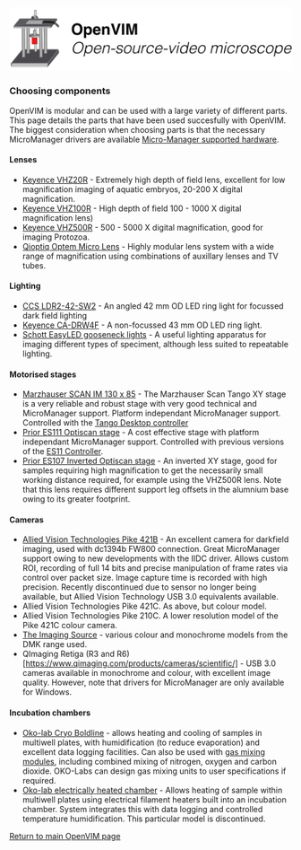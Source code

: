 <p align="center">
<img src="assets/OpenVIMLogo.png" width="800"/>
<h3 align="left">Choosing components</h1>
</p>

OpenVIM is modular and can be used with a large variety of different parts. This page details the parts that have been used succesfully with OpenVIM. The biggest consideration when choosing parts is that the necessary MicroManager drivers are available [Micro-Manager supported hardware](https://micro-manager.org/wiki/Device_Support).


#### Lenses
* [Keyence VHZ20R](https://www.keyence.co.uk/products/microscope/digital-microscope/vhx-1000/models/vh-z20r/index.jsp) - Extremely high depth of field lens, excellent for low magnification imaging of aquatic embryos, 20-200 X digital magnification.
* [Keyence VHZ100R](https://www.keyence.com/products/microscope/digital-microscope/vh_lens/models/vh-z100r/index.jsp) - High depth of field 100 - 1000 X digital magnification lens)
* [Keyence VHZ500R](https://www.keyence.co.uk/products/microscope/digital-microscope/vhx-6000/models/vh-z500r/index.jsp) - 500 - 5000 X digital magnification, good for imaging Protozoa.
* [Qioptiq Optem Micro Lens](http://www.qioptiq.com/optem-micro-12-5.html) - Highly modular lens system with a wide range of magnification using combinations of auxillary lenses and TV tubes.

#### Lighting
* [CCS LDR2-42-SW2](https://www.ccs-grp.com/products/series/1) - An angled 42 mm OD LED ring light for focussed dark field lighting
* [Keyence CA-DRW4F](https://www.keyence.com/products/vision/vision-sys/ca-d/models/ca-drw4f/index.jsp) - A non-focussed 43 mm OD LED ring light.
* [Schott EasyLED gooseneck lights](https://www.schott.com/lightingimaging/english/microscopy/products/easyled/spotlights.html) - A useful lighting apparatus for imaging different types of speciment, although less suited to repeatable lighting.

#### Motorised stages
* [Marzhauser SCAN IM 130 x 85](https://www.marzhauser.com/en/products/microscope-stages/motorized-microscope-stages/scan-series/scan-im.html) - The Marzhauser Scan Tango XY stage is a very reliable and robust stage with very good technical and MicroManager support. Platform independant MicroManager support. Controlled with the [Tango Desktop controller](https://www.marzhauser.com/en/products/controllers/tango-desktop.html) 
* [Prior ES111 Optiscan stage](https://www.prior.com/product/optiscan-es111) - A cost effective stage with platform independant MicroManager support. Controlled with previous versions of the [ES11 Controller](https://www.prior.com/product/optiscan-es111).
* [Prior ES107 Inverted Optiscan stage](https://www.prior.com/product/optiscan-es107) - An inverted XY stage, good for samples requiring high magnification to get the necessarily small working distance required, for example using the VHZ500R lens. Note that this lens requires different support leg offsets in the alumnium base owing to its greater footprint.

#### Cameras
* [Allied Vision Technologies Pike 421B](https://www.alliedvision.com/en/products/cameras/detail/Pike/F-421.html) - An excellent camera for darkfield imaging, used with dc1394b FW800 connection. Great MicroManager support owing to new developments with the IIDC driver. Allows custom ROI, recording of full 14 bits and precise manipulation of frame rates via control over packet size. Image capture time is recorded with high precision. Recently discontinued due to sensor no longer being available, but Allied Vision Technology USB 3.0 equivalents available. 
* Allied Vision Technologies Pike 421C. As above, but colour model.
* Allied Vision Technologies Pike 210C. A lower resolution model of the Pike 421C colour camera.
* [The Imaging Source](https://www.theimagingsource.com/products/industrial-cameras/) - various colour and monochrome models from the DMK range used.
* QImaging Retiga (R3 and R6)[https://www.qimaging.com/products/cameras/scientific/] - USB 3.0 cameras available in monochrome and colour, with excellent image quality. However, note that drivers for MicroManager are only available for Windows.

#### Incubation chambers
* [Oko-lab Cryo Boldline](http://www.oko-lab.com/live-cell-imaging/heating-cooling/temperature/h101-cryo-bl-heating-cooling) - allows heating and cooling of samples in multiwell plates, with humidification (to reduce evaporation) and excellent data logging facilities. Can also be used with [gas mixing modules](http://www.oko-lab.com/gas-mixing/for-microscope-incubators/co2-o2-unit-bl-0-20-1-95), including combined mixing of nitrogen, oxygen and carbon dioxide. OKO-Labs can design gas mixing units to user specifications if required.
* [Oko-lab electrically heated chamber](http://www.oko-lab.com/live-cell-imaging/stage-top-manual-or-premixed/discontinued/uno-combined-controller) - Allows heating of sample within multiwell plates using electrical filament heaters built into an incubation chamber. System integrates this with data logging and controlled temperature humidification. This particular model is discontinued.

[Return to main OpenVIM page](README.md)
